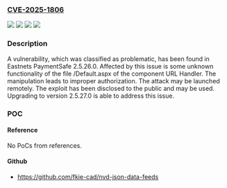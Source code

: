 ### [CVE-2025-1806](https://cve.mitre.org/cgi-bin/cvename.cgi?name=CVE-2025-1806)
![](https://img.shields.io/static/v1?label=Product&message=PaymentSafe&color=blue)
![](https://img.shields.io/static/v1?label=Version&message=%3D%202.5.26.0%20&color=brighgreen)
![](https://img.shields.io/static/v1?label=Vulnerability&message=Improper%20Authorization&color=brighgreen)
![](https://img.shields.io/static/v1?label=Vulnerability&message=Incorrect%20Privilege%20Assignment&color=brighgreen)

### Description

A vulnerability, which was classified as problematic, has been found in Eastnets PaymentSafe 2.5.26.0. Affected by this issue is some unknown functionality of the file /Default.aspx of the component URL Handler. The manipulation leads to improper authorization. The attack may be launched remotely. The exploit has been disclosed to the public and may be used. Upgrading to version 2.5.27.0 is able to address this issue.

### POC

#### Reference
No PoCs from references.

#### Github
- https://github.com/fkie-cad/nvd-json-data-feeds

